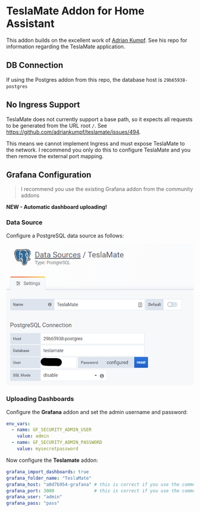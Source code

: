 # TeslaMate Addon for Home Assistant

This addon builds on the excellent work of [Adrian Kumpf](https://github.com/adriankumpf/teslamate). See his repo for information regarding the TeslaMate application.

## DB Connection

If using the Postgres addon from this repo, the database host is ```29b65938-postgres```

## No Ingress Support

TeslaMate does not currently support a base path, so it expects all requests to be generated from the URL root ```/```.
See https://github.com/adriankumpf/teslamate/issues/494.

This means we cannot implement Ingress and must expose TeslaMate to the network.
I recommend you only do this to configure TeslaMate and you then remove the external port mapping.

## Grafana Configuration

> I recommend you use the existing Grafana addon from the community addons

**NEW - Automatic dashboard uploading!**

### Data Source

Configure a PostgreSQL data source as follows:

![Grafana Postgres data source](https://raw.githubusercontent.com/matt-FFFFFF/hassio-addon-repository/master/teslamate/media/grafana-postgres.png)

### Uploading Dashboards

Configure the **Grafana** addon and set the admin username and password:

```yml
env_vars:
  - name: GF_SECURITY_ADMIN_USER
    value: admin
  - name: GF_SECURITY_ADMIN_PASSWORD
    value: mysecretpassword
```

Now configure the **Teslamate** addon:

```yaml
grafana_import_dashboards: true
grafana_folder_name: "TeslaMate"
grafana_host: "a0d7b954-grafana" # this is correct if you use the community addon
grafana_port: 3000               # this is correct if you use the community addon
grafana_user: "admin"
grafana_pass: "pass"
```
